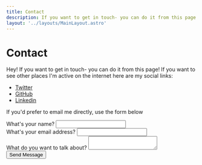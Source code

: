 ```yaml
---
title: Contact
description: If you want to get in touch- you can do it from this page!
layout: '../layouts/MainLayout.astro'
---
```


# Contact

Hey! If you want to get in touch- you can do it from this page! If you want to see other places I'm active on the internet here are my social links:

- [Twitter](https://twitter.com/MykalMachon)
- [GitHub](https://GitHub.com/MykalMachon)
- [Linkedin](https://www.linkedin.com/in/mykalmachon/)

If you'd prefer to email me directly, use the form below

<form
class="form__contact"
name="Contact Form"
method="POST"
data-netlify="true">
<div class="form-control">
<label for="name">What's your name?</label>
<input type="text" name="name" id="name" required />
</div>
<div class="form-control">
<label for="email">What's your email address?</label>
<input type="email" name="email" id="email" required />
</div>
<div class="form-control">
<label for="message">What do you want to talk about?</label>
<textarea name="message" id="message" cols={30} rows={6}></textarea>
</div>
<button class="btn" type="submit">Send Message</button>
</form>
